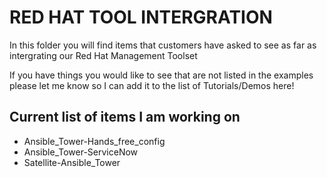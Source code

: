 
# RED HAT TOOL INTERGRATION

In this folder you will find items that customers have asked to see as far as intergrating our Red Hat Management Toolset 

If you have things you would like to see that are not listed in the examples please let me know so I can add it to the list of Tutorials/Demos here!

## Current list of items I am working on 

  * Ansible_Tower-Hands_free_config
  * Ansible_Tower-ServiceNow
  * Satellite-Ansible_Tower
